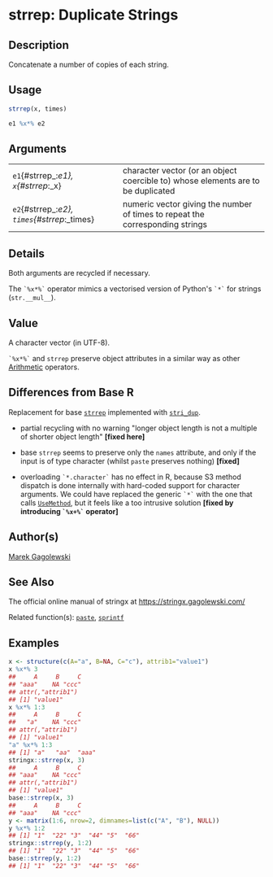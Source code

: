 # strrep: Duplicate Strings

## Description

Concatenate a number of copies of each string.

## Usage

``` r
strrep(x, times)

e1 %x*% e2
```

## Arguments

|                                              |                                                                                  |
|----------------------------------------------|----------------------------------------------------------------------------------|
| `e1`{#strrep_:_e1}, `x`{#strrep_:_x}         | character vector (or an object coercible to) whose elements are to be duplicated |
| `e2`{#strrep_:_e2}, `times`{#strrep_:_times} | numeric vector giving the number of times to repeat the corresponding strings    |

## Details

Both arguments are recycled if necessary.

The `` `%x*%` `` operator mimics a vectorised version of Python\'s `` `*` `` for strings (`str.__mul__`).

## Value

A character vector (in UTF-8).

`` `%x*%` `` and `strrep` preserve object attributes in a similar way as other [Arithmetic](https://stat.ethz.ch/R-manual/R-devel/library/base/help/Arithmetic.html) operators.

## Differences from Base R

Replacement for base [`strrep`](https://stat.ethz.ch/R-manual/R-devel/library/base/help/strrep.html) implemented with [`stri_dup`](https://stringi.gagolewski.com/rapi/stri_dup.html).

-   partial recycling with no warning \"longer object length is not a multiple of shorter object length\" **\[fixed here\]**

-   base `strrep` seems to preserve only the `names` attribute, and only if the input is of type character (whilst `paste` preserves nothing) **\[fixed\]**

-   overloading `` `*.character` `` has no effect in R, because S3 method dispatch is done internally with hard-coded support for character arguments. We could have replaced the generic `` `*` `` with the one that calls [`UseMethod`](https://stat.ethz.ch/R-manual/R-devel/library/base/help/UseMethod.html), but it feels like a too intrusive solution **\[fixed by introducing `` `%x+%` `` operator\]**

## Author(s)

[Marek Gagolewski](https://www.gagolewski.com/)

## See Also

The official online manual of <span class="pkg">stringx</span> at <https://stringx.gagolewski.com/>

Related function(s): [`paste`](paste.md), [`sprintf`](sprintf.md)

## Examples




```r
x <- structure(c(A="a", B=NA, C="c"), attrib1="value1")
x %x*% 3
##     A     B     C 
## "aaa"    NA "ccc" 
## attr(,"attrib1")
## [1] "value1"
x %x*% 1:3
##     A     B     C 
##   "a"    NA "ccc" 
## attr(,"attrib1")
## [1] "value1"
"a" %x*% 1:3
## [1] "a"   "aa"  "aaa"
stringx::strrep(x, 3)
##     A     B     C 
## "aaa"    NA "ccc" 
## attr(,"attrib1")
## [1] "value1"
base::strrep(x, 3)
##     A     B     C 
## "aaa"    NA "ccc"
y <- matrix(1:6, nrow=2, dimnames=list(c("A", "B"), NULL))
y %x*% 1:2
## [1] "1"  "22" "3"  "44" "5"  "66"
stringx::strrep(y, 1:2)
## [1] "1"  "22" "3"  "44" "5"  "66"
base::strrep(y, 1:2)
## [1] "1"  "22" "3"  "44" "5"  "66"
```
